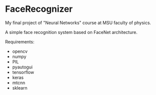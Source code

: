 # FaceRecognizer
My final project of "Neural Networks" course at MSU faculty of physics.

A simple face recognition system based on FaceNet architecture.

Requirements:
* opencv
* numpy
* PIL
* pyautogui
* tensorflow
* keras
* mtcnn
* sklearn
